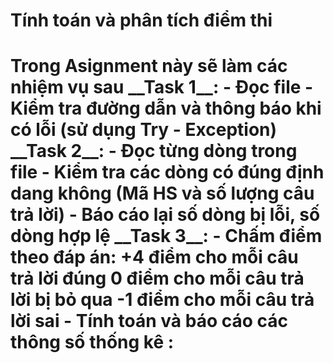 <h1 font size = 5>Tính toán và phân tích điểm thi </font><h1>
Trong Asignment này sẽ làm các nhiệm vụ sau
__Task 1__:
  - Đọc file
  - Kiểm tra đường dẫn và thông báo khi có lỗi (sử dụng Try - Exception)
__Task 2__:
  - Đọc từng dòng trong file
  - Kiểm tra các dòng có đúng định dang không (Mã HS và số lượng câu trả lời)
  - Báo cáo lại số dòng bị lỗi, số dòng hợp lệ
__Task 3__:
  - Chấm điểm theo đáp án:
    +4 điểm cho mỗi câu trả lời đúng
    0 điểm cho mỗi câu trả lời bị bỏ qua
    -1 điểm cho mỗi câu trả lời sai
  - Tính toán và báo cáo các thông số thống kê :
  
